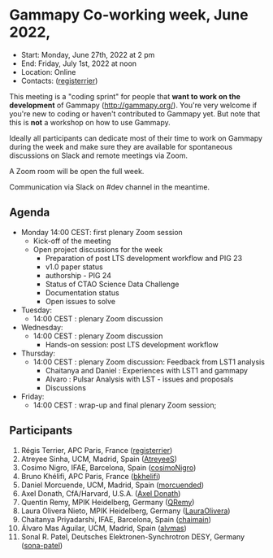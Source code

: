 # Gammapy Co-working week, June 2022,

* Start: Monday, June 27th, 2022 at 2 pm
* End: Friday, July 1st, 2022 at noon
* Location: Online
* Contacts: ([registerrier](https://github.com/registerrier))

This meeting is a "coding sprint" for people that **want to work on the development** of Gammapy
(http://gammapy.org/). You're very welcome if you're new to coding or haven't contributed to
Gammapy yet. But note that this is **not** a workshop on how to use Gammapy.

Ideally all participants can dedicate most of their time to work on Gammapy during the week and make sure they are available for spontaneous discussions on Slack and remote meetings via Zoom.

A Zoom room will be open the full week. 

Communication via Slack on #dev channel in the meantime.



## Agenda
- Monday 14:00 CEST: first plenary Zoom session
  - Kick-off of the meeting
  - Open project discussions for the week
    - Preparation of post LTS development workflow and PIG 23
    - v1.0 paper status
    - authorship - PIG 24 
    - Status of CTAO Science Data Challenge
    - Documentation status
    - Open issues to solve  
- Tuesday: 
  - 14:00 CEST : plenary Zoom discussion 
- Wednesday:
  - 14:00 CEST : plenary Zoom discussion 
    - Hands-on session: post LTS development workflow 
- Thursday:
  - 14:00 CEST : plenary Zoom discussion: Feedback from LST1 analysis
    - Chaitanya and Daniel : Experiences with LST1 and gammapy
    - Alvaro : Pulsar Analysis with LST - issues and proposals
    - Discussions
- Friday: 
  - 14:00 CEST : wrap-up and final plenary Zoom session;

## Participants

1. Régis Terrier, APC Paris, France ([registerrier](https://github.com/registerrier))
2. Atreyee Sinha, UCM, Madrid, Spain ([AtreyeeS](https://github.com/AtreyeeS))
3. Cosimo Nigro, IFAE, Barcelona, Spain ([cosimoNigro](https://github.com/cosimoNigro))
4. Bruno Khélifi, APC Paris, France ([bkhelifi](https://github.com/bkhelifi))
5. Daniel Morcuende, UCM, Madrid, Spain ([morcuended](https://github.com/morcuended))
6. Axel Donath, CfA/Harvard, U.S.A. ([Axel Donath](mailto:axel.donath@mpi-hd.mpg.de))
7. Quentin Remy, MPIK Heidelberg, Germany ([QRemy](https://github.com/QRemy))
8. Laura Olivera Nieto, MPIK Heidelberg, Germany ([LauraOlivera](https://github.com/LauraOlivera))
9. Chaitanya Priyadarshi, IFAE, Barcelona, Spain ([chaimain](https://github.com/chaimain))
10. Álvaro Mas Aguilar, UCM, Madrid, Spain ([alvmas](https://github.com/alvmas))
11. Sonal R. Patel, Deutsches Elektronen-Synchrotron DESY, Germany ([sona-patel](https://github.com/sona-patel)) 
